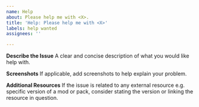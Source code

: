 ```yaml
---
name: Help
about: Please help me with <X>.
title: 'Help: Please help me with <X>'
labels: help wanted
assignees: ''

---
```


**Describe the Issue**
A clear and concise description of what you would like help with.

**Screenshots**
If applicable, add screenshots to help explain your problem.

**Additional Resources**
If the issue is related to any external resource e.g. specific version of a mod or pack, consider stating the version or linking the resource in question.